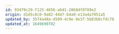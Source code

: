 ```yaml
---
id: 93479c29-f125-4656-a6d1-2068df0789e2
origin: d1d5c8c0-9a82-4447-b4a0-e13a4a7051a5
updated_by: 3574a48a-d509-4c9e-9e37-5b83b6cfdc78
updated_at: 1649690702
---
```

